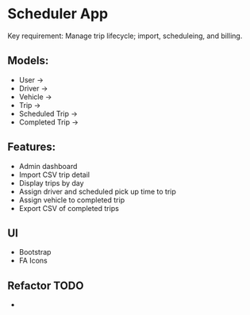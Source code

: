 # Scheduler App

Key requirement: Manage trip lifecycle; import, scheduleing, and billing.

## Models:

- User ->
- Driver ->
- Vehicle ->
- Trip ->
- Scheduled Trip ->
- Completed Trip ->

## Features:

- Admin dashboard
- Import CSV trip detail
- Display trips by day
- Assign driver and scheduled pick up time to trip
- Assign vehicle to completed trip
- Export CSV of completed trips

## UI

- Bootstrap
- FA Icons

## Refactor TODO

-

